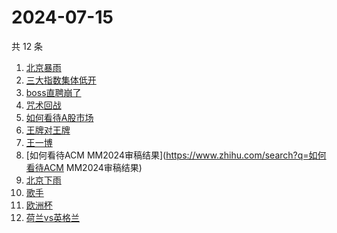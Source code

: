# 2024-07-15

共 12 条

<!-- BEGIN ZHIHUSEARCH -->
<!-- 最后更新时间 Mon Jul 15 2024 11:13:27 GMT+0800 (China Standard Time) -->
1. [北京暴雨](https://www.zhihu.com/search?q=北京暴雨)
1. [三大指数集体低开](https://www.zhihu.com/search?q=三大指数集体低开)
1. [boss直聘崩了](https://www.zhihu.com/search?q=boss直聘崩了)
1. [咒术回战](https://www.zhihu.com/search?q=咒术回战)
1. [如何看待A股市场](https://www.zhihu.com/search?q=如何看待A股市场)
1. [王牌对王牌](https://www.zhihu.com/search?q=王牌对王牌)
1. [王一博](https://www.zhihu.com/search?q=王一博)
1. [如何看待ACM MM2024审稿结果](https://www.zhihu.com/search?q=如何看待ACM MM2024审稿结果)
1. [北京下雨](https://www.zhihu.com/search?q=北京下雨)
1. [歌手](https://www.zhihu.com/search?q=歌手)
1. [欧洲杯](https://www.zhihu.com/search?q=欧洲杯)
1. [荷兰vs英格兰](https://www.zhihu.com/search?q=荷兰vs英格兰)
<!-- END ZHIHUSEARCH -->
